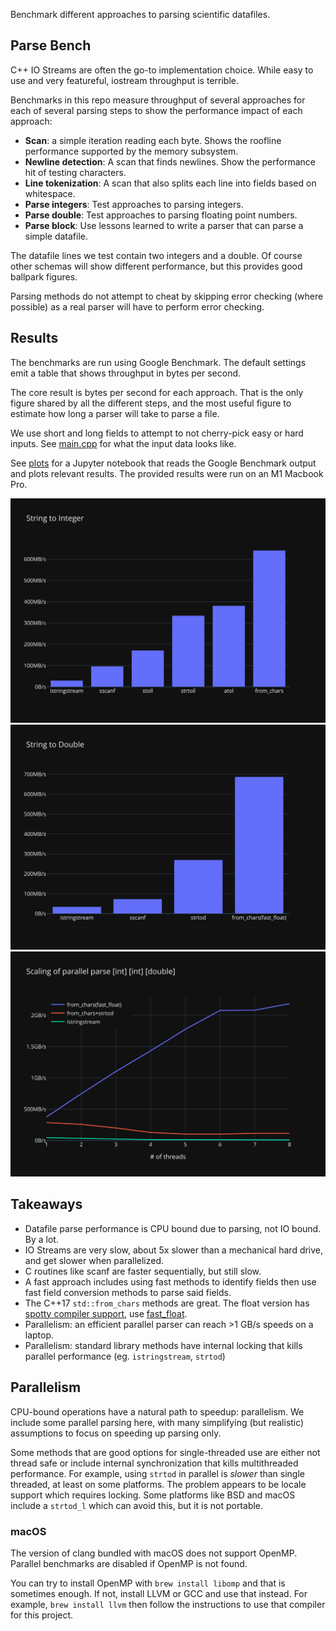 Benchmark different approaches to parsing scientific datafiles.

## Parse Bench

C++ IO Streams are often the go-to implementation choice. While easy to use and very featureful, iostream throughput is terrible.

Benchmarks in this repo measure throughput of several approaches for each of several parsing steps to show the performance impact of each approach:
 * **Scan**: a simple iteration reading each byte. Shows the roofline performance supported by the memory subsystem.
 * **Newline detection**: A scan that finds newlines. Show the performance hit of testing characters.
 * **Line tokenization**: A scan that also splits each line into fields based on whitespace.
 * **Parse integers**: Test approaches to parsing integers.
 * **Parse double**: Test approaches to parsing floating point numbers.
 * **Parse block**: Use lessons learned to write a parser that can parse a simple datafile.

The datafile lines we test contain two integers and a double. Of course other schemas will show different performance, but this provides good ballpark figures.

Parsing methods do not attempt to cheat by skipping error checking (where possible) as a real parser will have to perform error checking.

## Results

The benchmarks are run using Google Benchmark. The default settings emit a table that shows throughput in bytes per second.

The core result is bytes per second for each approach. That is the only figure shared by all the different steps, and the most useful figure to estimate how long a parser will take to parse a file.

We use short and long fields to attempt to not cherry-pick easy or hard inputs. See [main.cpp](main.cpp) for what the input data looks like.

See [plots](plots/plot.ipynb) for a Jupyter notebook that reads the Google Benchmark output and plots relevant results. The provided results were run on an M1 Macbook Pro.

![string to integer conversion](plots/string-to-integer.svg)
![string to double conversion](plots/string-to-double.svg)
![parallel parse scaling](plots/parallel-parse-scaling.svg)
## Takeaways

* Datafile parse performance is CPU bound due to parsing, not IO bound. By a lot.
* IO Streams are very slow, about 5x slower than a mechanical hard drive, and get slower when parallelized.
* C routines like scanf are faster sequentially, but still slow.
* A fast approach includes using fast methods to identify fields then use fast field conversion methods to parse said fields.
* The C++17 `std::from_chars` methods are great. The float version has [spotty compiler support](https://en.cppreference.com/w/cpp/compiler_support/17), use [fast_float](https://github.com/fastfloat/fast_float).
* Parallelism: an efficient parallel parser can reach >1 GB/s speeds on a laptop.
* Parallelism: standard library methods have internal locking that kills parallel performance (eg. `istringstream`, `strtod`)

## Parallelism

CPU-bound operations have a natural path to speedup: parallelism. We include some parallel parsing here, with many simplifying (but realistic) assumptions to focus on speeding up parsing only.

Some methods that are good options for single-threaded use are either not thread safe or include internal synchronization that kills multithreaded performance.
For example, using `strtod` in parallel is *slower* than single threaded, at least on some platforms. The problem appears to be locale support which requires locking. Some platforms like BSD and macOS include a `strtod_l` which can avoid this, but it is not portable.

### macOS
The version of clang bundled with macOS does not support OpenMP. Parallel benchmarks are disabled if OpenMP is not found.

You can try to install OpenMP with `brew install libomp` and that is sometimes enough. If not, install LLVM or GCC and use that instead. For example, `brew install llvm` then follow the instructions to use that compiler for this project.
